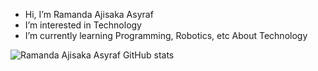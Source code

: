 - Hi, I’m Ramanda Ajisaka Asyraf
- I’m interested in Technology
- I’m currently learning Programming, Robotics, etc About Technology



![Ramanda Ajisaka Asyraf GitHub stats](https://github-readme-stats.vercel.app/api?username=itsmee3223&theme=onedark&show_icons=true)
<!---
itsmee3223/itsmee3223 is a ✨ special ✨ repository because its `README.md` (this file) appears on your GitHub profile.
You can click the Preview link to take a look at your changes.
--->
